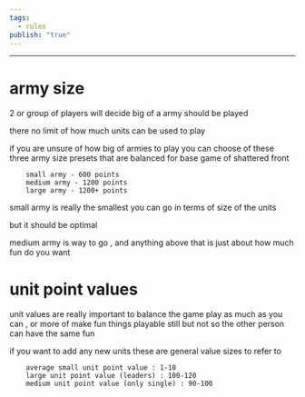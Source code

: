 ```yaml
---
tags:
  - rules
publish: "true"
---
```

---
# army size

2 or group of players will decide big of a army should be played 

there no limit of how much units can be used to play

if you are unsure of how big of armies to play
you can choose of these three army size presets that are balanced for base game of shattered front

```
	small army - 600 points
	medium army - 1200 points
	large army - 1200+ points
```

small army is really the smallest you can go in terms of size of the units 

but it should be optimal 

medium army is way to go , and anything above that is just about how much fun do you want
# unit point values

unit values are really important to balance the game play as much as you can , or more of make fun things playable still but not so the other person can have the same fun

if you want to add any new units these are general value sizes to refer to 

```
	average small unit point value : 1-10
	large unit point value (leaders) : 100-120
	medium unit point value (only single) : 90-100
```


